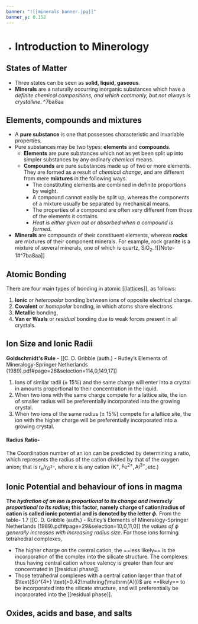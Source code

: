```yaml
---
banner: "![[minerals banner.jpg]]"
banner_y: 0.152
---
```

+ # Introduction to Minerology
## States of Matter
* Three states can be seen as **solid, liquid, gaseous**.
* **Minerals** are a naturally occurring inorganic substances which have a _definite chemical compositions, and which commonly, but not always is crystalline_. ^7ba8aa

## Elements, compounds and mixtures
* A **pure substance** is one that possesses characteristic and invariable properties. 
* Pure substances may be two types: **elements** and **compounds**.
	* **Elements** are pure substances which not as yet been split up into simpler substances by any ordinary *chemical* means.
	* **Compounds** are pure substances made up of two or more elements. They are formed as a result of *chemical change*, and are different from mere **mixtures** in the following ways.
		* The constituting elements are combined in definite proportions by weight.
		* A compound cannot easily be split up, whereas the components of a mixture usually be separated by mechanical means.
		* The properties of a compound are often very different from those of the elements it contains.
		* *Heat is either given out or absorbed when a compound is formed*.
* **Minerals** are compounds of their constituent elements, whereas **rocks** are mixtures of their component minerals. For example, rock granite  is a mixture of several minerals, one of which is quartz, $\text{SiO}_{2}$. ![[Note-1#^7ba8aa]]
## Atomic Bonding
There are four main types of bonding in atomic [[lattices]], as follows:
1. **Ionic** or *heteropolar* bonding between ions of opposite electrical charge.
2. **Covalent** or *homopolar* bonding, in which atoms share electrons.
3. **Metallic** bonding, 
4. **Van er Waals** or *residual* bonding due to weak forces present in all crystals.

## Ion Size and Ionic Radii
**Goldschmidt's Rule** - 
[[C. D. Gribble (auth.) - Rutley’s Elements of Mineralogy-Springer Netherlands (1989).pdf#page=26&selection=114,0,149,17]] 
 1. Ions of similar radii (± 15%) and the same charge will enter into a crystal in amounts proportional to their concentration in the liquid.
 2. When two ions with the same charge compete for a lattice site, the ion of smaller radius will be preferentially incorporated into the growing crystal.
 3. When two ions of the same radius (± 15%) compete for a lattice site, the ion with the higher charge will be preferentially incorporated into a growing crystal. 
#### Radius Ratio- 
The Coordination number of an ion can be predicted by determining a ratio, which represents the radius of the cation divided by that of the oxygen anion;  that is ${r_{x}}/{r_{O^{2-}}}$, where x is any cation ($\text{K}^{+},\text{Fe}^{2+},\text{Al}^{3+},\text{etc.}$) 
## Ionic Potential and behaviour of ions in magma
**The *hydration of an ion is proportional to its change and inversely proportional to its radius*; this factor, namely $\text{charge of cation}/\text{radius of cation}$ is called $\text{ionic potential}$ and is denoted by the letter ${\phi}$.**
From the table- 1.7 [[C. D. Gribble (auth.) - Rutley’s Elements of Mineralogy-Springer Netherlands (1989).pdf#page=29&selection=10,0,11,0]] 
*the values of $\phi$ generally increases with increasing radius size*. For those ions forming tetrahedral complexes, 
* The higher charge on the central cation, the ==less likely== is the incorporation of the complex into the silicate structure. The complexes thus having central cation whose valency is greater than four are concentrated in [[residual phase]]. 
* Those tetrahedral complexes with a central cation larger than that of $\text{Si}^{4+} \text(>0.42\mathring{\mathrm{A}})$ are ==likely== to be incorporated into the silicate structure, and will preferentially be incorporated into the [[residual phase]].

## Oxides, acids and base, and salts
